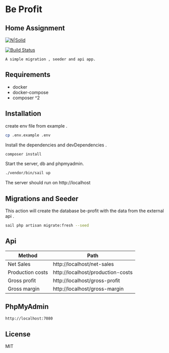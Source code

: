 # Be Profit
## Home Assignment


[![N|Solid](https://cldup.com/dTxpPi9lDf.thumb.png)](https://nodesource.com/products/nsolid)

[![Build Status](https://travis-ci.org/joemccann/dillinger.svg?branch=master)](https://travis-ci.org/joemccann/dillinger)

    A simple migration , seeder and api app.


## Requirements

- docker
- docker-compose
- composer ^2



## Installation

create env file from example .

```sh
cp .env.example .env
```
Install the dependencies and devDependencies .

```sh
composer install
```

Start the server, db and phpmyadmin.

```sh
./vendor/bin/sail up
```
The server should run on http://localhost
## Migrations and Seeder
This action will create the database be-profit with the data from the external api .
```sh
sail php artisan migrate:fresh --seed 
```

## Api
| Method           | Path                              |
|------------------|-----------------------------------|
| Net Sales        | http://localhost/net-sales        |
| Production costs | http://localhost/production-costs |
| Gross profit     | http://localhost/gross-profit     |
| Gross margin     | http://localhost/gross-margin     |

## PhpMyAdmin

```sh
http://localhost:7080
```
 

## License

MIT
 
